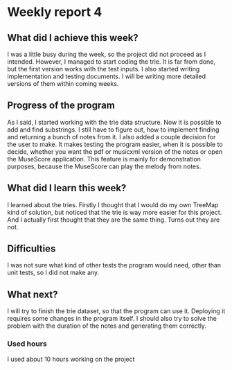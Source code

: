 # Weekly report 4
## What did I achieve this week?

I was a little busy during the week, so the project did not proceed as I intended. However, I managed to start coding the trie. It is far from done, but the first version works with the test inputs. I also started writing implementation and testing documents. I will be writing more detailed versions of them within coming weeks.

## Progress of the program

As I said, I started working with the trie data structure. Now it is possible to add and find substrings. I still have to figure out, how to implement finding and returning a bunch of notes from it. I also added a couple decision for the user to make. It makes testing the program easier, when it is possible to decide, whether you want the pdf or musicxml version of the notes or open the MuseScore application. This feature is mainly for demonstration purposes, because the MuseScore can play the melody from notes.

## What did I learn this week?

I learned about the tries. Firstly I thought that I would do my own TreeMap kind of solution, but noticed that the trie is way more easier for this project. And I actually first thought that they are the same thing. Turns out they are not.

## Difficulties

I was not sure what kind of other tests the program would need, other than unit tests, so I did not make any. 

## What next?

I will try to finish the trie dataset, so that the program can use it. Deploying it requires some changes in the program itself. I should also try to solve the problem with the duration of the notes and generating them correctly.

### Used hours

I used about 10 hours working on the project
